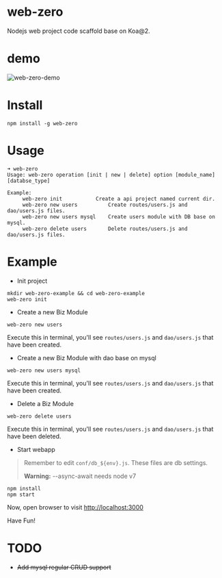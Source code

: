 # web-zero

Nodejs web project code scaffold base on Koa@2.

# demo
![web-zero-demo](http://brain.qiniudn.com/web-zero-demo.gif)

# Install

```
npm install -g web-zero
```

# Usage

```
➜ web-zero
Usage: web-zero operation [init | new | delete] option [module_name] [databse_type]

Example:
	 web-zero init 			 Create a api project named current dir.
	 web-zero new users 		 Create routes/users.js and dao/users.js files.
	 web-zero new users mysql 	 Create users module with DB base on mysql.
	 web-zero delete users 		 Delete routes/users.js and dao/users.js files.
```

# Example

- Init project

```
mkdir web-zero-example && cd web-zero-example
web-zero init
```

- Create a new Biz Module

```
web-zero new users
```

Execute this in terminal, you'll see `routes/users.js` and `dao/users.js` that have been created.

- Create a new Biz Module with dao base on mysql

```
web-zero new users mysql
```

Execute this in terminal, you'll see `routes/users.js` and `dao/users.js` that have been created.

- Delete a Biz Module

```
web-zero delete users
```

Execute this in terminal, you'll see `routes/users.js` and `dao/users.js` that have been deleted.

- Start webapp

> Remember to edit `conf/db_${env}.js`. These files are db settings.
>
> **Warning:** --async-await needs node v7

```
npm install
npm start
```
Now, open browser to visit [http://localhost:3000](http://localhost:3000)

Have Fun!

# TODO

- ~~Add mysql regular CRUD support~~
